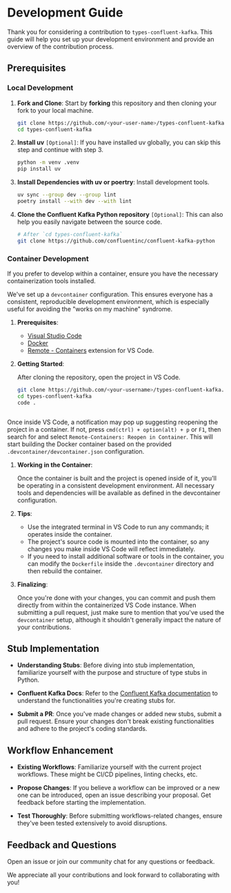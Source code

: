 # Development Guide

Thank you for considering a contribution to `types-confluent-kafka`. This guide will help you set up your development environment and provide an overview of the contribution process.



## Prerequisites

### Local Development

1. **Fork and Clone**: Start by **forking** this repository and then cloning your fork to your local machine.

   ```bash
   git clone https://github.com/<your-user-name>/types-confluent-kafka.git
   cd types-confluent-kafka
   ```

2. **Install uv** `[Optional]`: If you have installed uv globally, you can skip this step and continue with step 3.

   ```bash
   python -m venv .venv
   pip install uv
   ```

3. **Install Dependencies with uv or poertry**: Install development tools.

   ```bash
   uv sync --group dev --group lint
   poetry install --with dev --with lint
   ```

4. **Clone the Confluent Kafka Python repository** `[Optional]`: This can also help you easily navigate between the source code.

   ```bash
   # After `cd types-confluent-kafka`
   git clone https://github.com/confluentinc/confluent-kafka-python
   ```



### Container Development

If you prefer to develop within a container, ensure you have the necessary containerization tools installed.

We've set up a `devcontainer` configuration. This ensures everyone has a consistent, reproducible development environment, which is especially useful for avoiding the "works on my machine" syndrome.

1. **Prerequisites**:
   - [Visual Studio Code](https://code.visualstudio.com/)
   - [Docker](https://www.docker.com/products/docker-desktop)
   - [Remote - Containers](https://marketplace.visualstudio.com/items?itemName=ms-vscode-remote.remote-containers) extension for VS Code.

2. **Getting Started**:

   After cloning the repository, open the project in VS Code.

   ```bash
   git clone https://github.com/<your-username>/types-confluent-kafka.git
   cd types-confluent-kafka
   code .



Once inside VS Code, a notification may pop up suggesting reopening the project in a container. If not, press `cmd(ctrl) + option(alt) + p` or `F1`, then search for and select `Remote-Containers: Reopen in Container`. This will start building the Docker container based on the provided `.devcontainer/devcontainer.json` configuration.

1. **Working in the Container**:

   Once the container is built and the project is opened inside of it, you'll be operating in a consistent development environment. All necessary tools and dependencies will be available as defined in the devcontainer configuration.

2. **Tips**:

   - Use the integrated terminal in VS Code to run any commands; it operates inside the container.
   - The project's source code is mounted into the container, so any changes you make inside VS Code will reflect immediately.
   - If you need to install additional software or tools in the container, you can modify the `Dockerfile` inside the `.devcontainer` directory and then rebuild the container.

3. **Finalizing**:

   Once you're done with your changes, you can commit and push them directly from within the containerized VS Code instance. When submitting a pull request, just make sure to mention that you've used the `devcontainer` setup, although it shouldn't generally impact the nature of your contributions.



## Stub Implementation

- **Understanding Stubs**: Before diving into stub implementation, familiarize yourself with the purpose and structure of type stubs in Python.

- **Confluent Kafka Docs**: Refer to the [Confluent Kafka documentation](https://docs.confluent.io/platform/current/clients/confluent-kafka-python/html/index.html) to understand the functionalities you're creating stubs for.

- **Submit a PR**: Once you've made changes or added new stubs, submit a pull request. Ensure your changes don't break existing functionalities and adhere to the project's coding standards.



## Workflow Enhancement

- **Existing Workflows**: Familiarize yourself with the current project workflows. These might be CI/CD pipelines, linting checks, etc.

- **Propose Changes**: If you believe a workflow can be improved or a new one can be introduced, open an issue describing your proposal. Get feedback before starting the implementation.

- **Test Thoroughly**: Before submitting workflows-related changes, ensure they've been tested extensively to avoid disruptions.



## Feedback and Questions

Open an issue or join our community chat for any questions or feedback.

We appreciate all your contributions and look forward to collaborating with you!
